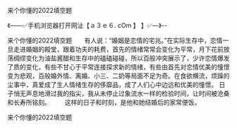 来个你懂的2022填空题

《——✅手机浏览器打开网沚【ａ３ｅ６. cOm 】 】✅—》--

来个你懂的2022填空题　　有人说：“婚姻是恋情的宅兆。”在实际生存中，恋情一旦走进婚姻的殿堂，跟着功夫的耗费，首先的情绪常常会变化为平常，月下花前放荡绸缪变化为油盐酱醋和生存中的磕磕碰碰，所以百般冲突展示了，少许恋情爆发了质的变化，有些不甘心于平常连接探求新的情绪，有些由首先对恋情优美的憧憬变为悲观，百般婚外情、离婚、小三、二奶等局面不足为奇。在食欲横流，烦躁的尘事中，真爱成了生人情绪生存的侈靡品，成了人们心中边远和优美的憧憬。
日子悄无声息地滑过我的指尖，我从未停止过象流水一样的检验时间，让时间被沧桑和长寿所铭刻。
　　这样的日子和时刻，是他和她结婚后的家常便饭。





来个你懂的2022填空题
